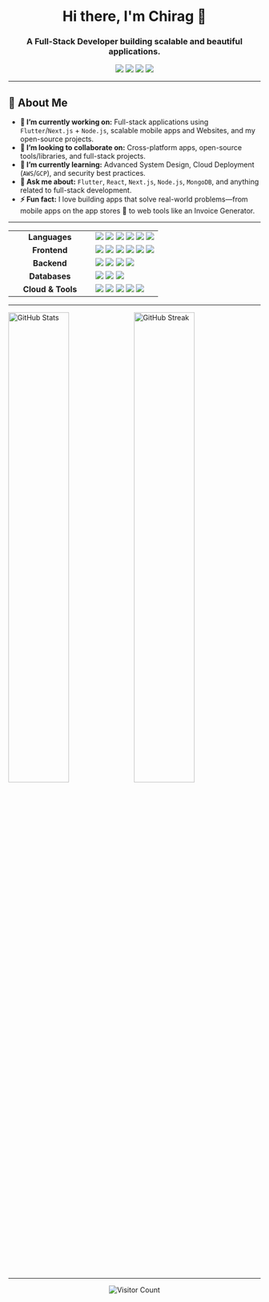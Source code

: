 <div align="center">
  <h1>Hi there, I'm Chirag 👋</h1>
  <h3>A Full-Stack Developer building scalable and beautiful applications.</h3>

  <p>
    <a href="https://discord.gg/MZGE9UUV" target="_blank"><img src="https://img.shields.io/badge/Discord-%237289DA.svg?style=for-the-badge&logo=discord&logoColor=white"></a>
    <a href="https://linkedin.com/in/chiragchaudhary1910" target="_blank"><img src="https://img.shields.io/badge/LinkedIn-%230077B5.svg?style=for-the-badge&logo=linkedin&logoColor=white"></a>
    <a href="https://instagram.com/chaudharychirag1910" target="_blank"><img src="https://img.shields.io/badge/Instagram-%23E4405F.svg?style=for-the-badge&logo=Instagram&logoColor=white"></a>
    <a href="mailto:chaudharychirag640@gmail.com"><img src="https://img.shields.io/badge/Email-D14836?style=for-the-badge&logo=gmail&logoColor=white"></a>
  </p>
</div>

---

## 💫 About Me
- **🔭 I’m currently working on:** Full-stack applications using `Flutter`/`Next.js`  + `Node.js`, scalable mobile apps and Websites, and my open-source projects.
- **🤝 I’m looking to collaborate on:** Cross-platform apps, open-source tools/libraries, and full-stack projects.
- **🌱 I’m currently learning:** Advanced System Design, Cloud Deployment (`AWS`/`GCP`), and security best practices.
- **💬 Ask me about:** `Flutter`, `React`, `Next.js`, `Node.js`, `MongoDB`, and anything related to full-stack development.
- **⚡ Fun fact:** I love building apps that solve real-world problems—from mobile apps on the app stores 🚀 to web tools like an Invoice Generator.

---


  <table width="100%">
    <tr>
      <td align="center" width="150"><b>Languages</b></td>
      <td>
        <img src="https://img.shields.io/badge/javascript-%23323330.svg?style=for-the-badge&logo=javascript&logoColor=%23F7DF1E"/>
        <img src="https://img.shields.io/badge/typescript-%23007ACC.svg?style=for-the-badge&logo=typescript&logoColor=white"/>
        <img src="https://img.shields.io/badge/dart-%230175C2.svg?style=for-the-badge&logo=dart&logoColor=white"/>
        <img src="https://img.shields.io/badge/python-3670A0?style=for-the-badge&logo=python&logoColor=ffdd54"/>
        <img src="https://img.shields.io/badge/java-%23ED8B00.svg?style=for-the-badge&logo=openjdk&logoColor=white"/>
        <img src="https://img.shields.io/badge/kotlin-%237F52FF.svg?style=for-the-badge&logo=kotlin&logoColor=white"/>
      </td>
    </tr>
    <tr>
      <td align="center"><b>Frontend</b></td>
      <td>
        <img src="https://img.shields.io/badge/Flutter-%2302569B.svg?style=for-the-badge&logo=Flutter&logoColor=white"/>
        <img src="https://img.shields.io/badge/react-%2320232a.svg?style=for-the-badge&logo=react&logoColor=%2361DAFB"/>
        <img src="https://img.shields.io/badge/Next-black?style=for-the-badge&logo=next.js&logoColor=white"/>
        <img src="https://img.shields.io/badge/redux-%23593d88.svg?style=for-the-badge&logo=redux&logoColor=white"/>
        <img src="https://img.shields.io/badge/tailwindcss-%2338B2AC.svg?style=for-the-badge&logo=tailwind-css&logoColor=white"/>
        <img src="https://img.shields.io/badge/vite-%23646CFF.svg?style=for-the-badge&logo=vite&logoColor=white"/>
      </td>
    </tr>
    <tr>
      <td align="center"><b>Backend</b></td>
      <td>
        <img src="https://img.shields.io/badge/node.js-6DA55F?style=for-the-badge&logo=node.js&logoColor=white"/>
        <img src="https://img.shields.io/badge/express.js-%23404d59.svg?style=for-the-badge&logo=express&logoColor=%2361DAFB"/>
        <img src="https://img.shields.io/badge/nestjs-%23E0234E.svg?style=for-the-badge&logo=nestjs&logoColor=white"/>
        <img src="https://img.shields.io/badge/Socket.io-black?style=for-the-badge&logo=socket.io&badgeColor=010101"/>
      </td>
    </tr>
    <tr>
      <td align="center"><b>Databases</b></td>
      <td>
        <img src="https://img.shields.io/badge/MongoDB-%234ea94b.svg?style=for-the-badge&logo=mongodb&logoColor=white"/>
        <img src="https://img.shields.io/badge/mysql-4479A1.svg?style=for-the-badge&logo=mysql&logoColor=white"/>
        <img src="https://img.shields.io/badge/firebase-%23039BE5.svg?style=for-the-badge&logo=firebase"/>
      </td>
    </tr>
    <tr>
      <td align="center"><b>Cloud & Tools</b></td>
      <td>
        <img src="https://img.shields.io/badge/AWS-%23FF9900.svg?style=for-the-badge&logo=amazon-aws&logoColor=white"/>
        <img src="https://img.shields.io/badge/vercel-%23000000.svg?style=for-the-badge&logo=vercel&logoColor=white"/>
        <img src="https://img.shields.io/badge/git-%23F05033.svg?style=for-the-badge&logo=git&logoColor=white"/>
        <img src="https://img.shields.io/badge/Postman-FF6C37?style=for-the-badge&logo=postman&logoColor=white"/>
        <img src="https://img.shields.io/badge/figma-%23F24E1E.svg?style=for-the-badge&logo=figma&logoColor=white"/>
      </td>
    </tr>
  </table>

---
  <p>
    <img src="https://github-readme-stats.vercel.app/api?username=chirag640&theme=dark&hide_border=false&include_all_commits=true&count_private=true" alt="GitHub Stats" width="49%"/>
    <img src="https://nirzak-streak-stats.vercel.app/?user=chirag640&theme=dark&hide_border=false" alt="GitHub Streak" width="49%"/>
  </p>

---

<p align="center">
  <img src="https://visitcount.itsvg.in/api?id=chirag640&icon=0&color=0" alt="Visitor Count"/>
</p>
